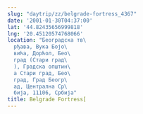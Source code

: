 ```yaml
---
slug: "daytrip/zz/belgrade-fortress_4367"
date: '2001-01-30T04:37:00'
lat: '44.82435656999818'
lng: '20.45120574768066'
location: "Београдска тв\
  рђава, Вука Бојо\
  вића, Дорћол, Бео\
  град (Стари град\
  ), Градска општин\
  а Стари град, Бео\
  град, Град Беогр\
  ад, Централна Ср\
  бија, 11106, Србија"
title: Belgrade Fortress[
---
```



